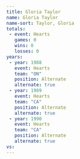 ```yaml
---
title: Gloria Taylor
name: Gloria Taylor
name-sort: Taylor, Gloria
totals:
 - event: Hearts
   games: 0
   wins: 0
   losses: 0
years:
 - year: 1988
   event: Hearts
   team: "ON"
   position: Alternate
   alternate: true
 - year: 1989
   event: Hearts
   team: "CA"
   position: Alternate
   alternate: true
 - year: 1990
   event: Hearts
   team: "CA"
   position: Alternate
   alternate: true
vs:
---
```

